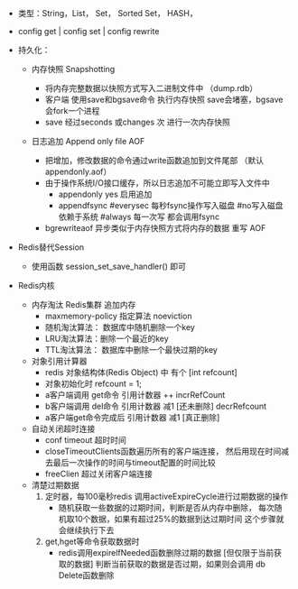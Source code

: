 + 类型：String，List， Set， Sorted Set， HASH，
+ config get | config set | config rewrite
+ 持久化：
    + 内存快照 Snapshotting
        + 将内存完整数据以快照方式写入二进制文件中 （dump.rdb）
        + 客户端 使用save和bgsave命令 执行内存快照  save会堵塞，bgsave会fork一个进程
        + save <seconds> <changes> 经过seconds 或changes 次 进行一次内存快照
    
    + 日志追加 Append only file AOF
        + 把增加，修改数据的命令通过write函数追加到文件尾部 （默认appendonly.aof）
        + 由于操作系统I/O接口缓存，所以日志追加不可能立即写入文件中
            + appendonly yes 启用追加
            + appendfsync #everysec 每秒fsync操作写入磁盘 #no写入磁盘 依赖于系统 #always 每一次写 都会调用fsync
        + bgrewriteaof 异步类似于内存快照方式将内存的数据 重写 AOF

+ Redis替代Session 
    + 使用函数 session_set_save_handler() 即可

+ Redis内核
    + 内存淘汰 Redis集群 追加内存
        + maxmemory-policy 指定算法 noeviction
        + 随机淘汰算法： 数据库中随机删除一个key
        + LRU淘汰算法：删除一个最近的key
        + TTL淘汰算法： 数据库中删除一个最快过期的key
    + 对象引用计算器
        + redis 对象结构体(Redis Object) 中 有个 [int refcount]
        + 对象初始化时 refcount = 1;
        + a客户端调用 get命令 引用计数器 ++            incrRefCount
        + b客户端调用 del命令 引用计数器 减1 [还未删除] decrRefcount
        + a客户端get命令完成后 引用计数器 减1 [真正删除]
    + 自动关闭超时连接
        + conf timeout 超时时间 
        + closeTimeoutClients函数遍历所有的客户端连接，
            然后用现在时间减去最后一次操作的时间与timeout配置的时间比较
        + freeClien 超过关闭客户端连接
    + 清楚过期数据
        1. 定时器，每100毫秒redis 调用activeExpireCycle进行过期数据的操作
           + 随机获取一些数据的过期时间，判断是否从内存中删除，
                每次随机取10个数据，如果有超过25%的数据到达过期时间
                这个步骤就会继续执行下去
        2. get,hget等命令获取数据时 
            + redis调用expirelfNeeded函数删除过期的数据 [但仅限于当前获取的数据]
               判断当前获取的数据是否过期，如果则会调用 db Delete函数删除
               
        
        
        
        
        
        
        
        
        
        
        
        
        
        
        
        
        
        
        
        
        
        
        
        